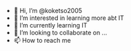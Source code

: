 - 👋 Hi, I’m @koketso2005
- 👀 I’m interested in learning more abt IT
- 🌱 I’m currently learning IT
- 💞️ I’m looking to collaborate on ...
- 📫 How to reach me 

<!---
koketso2005/koketso2005 is a ✨ special ✨ repository because its `README.md` (this file) appears on your GitHub profile.
You can click the Preview link to take a look at your changes.
--->
